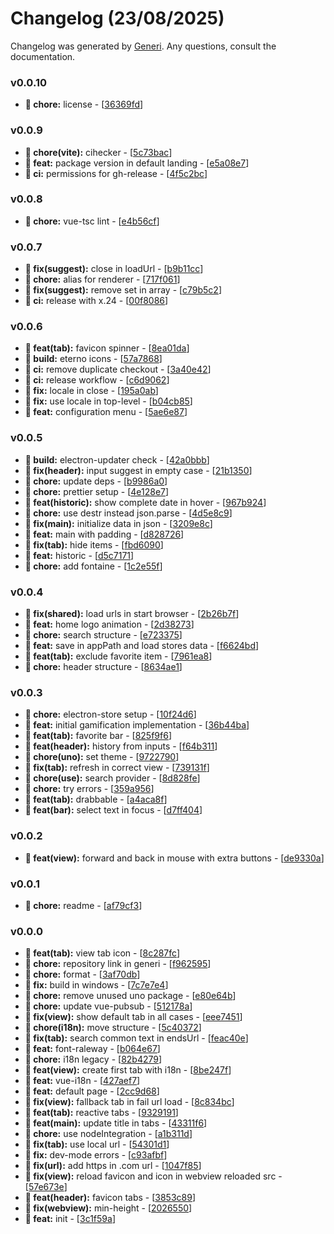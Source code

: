 # Changelog (23/08/2025)

Changelog was generated by [Generi](https://github.com/betterwrite/generi). Any questions, consult the documentation.

### v0.0.10

* **🚧 chore:** license - [[36369fd](https://github.com/Novout/eterno/commit/36369fd)]

### v0.0.9

* **🚧 chore(vite):** cihecker - [[5c73bac](https://github.com/Novout/eterno/commit/5c73bac)]
* **🎉 feat:** package version in default landing - [[e5a08e7](https://github.com/Novout/eterno/commit/e5a08e7)]
* **🗿 ci:** permissions for gh-release - [[4f5c2bc](https://github.com/Novout/eterno/commit/4f5c2bc)]

### v0.0.8

* **🚧 chore:** vue-tsc lint - [[e4b56cf](https://github.com/Novout/eterno/commit/e4b56cf)]

### v0.0.7

* **🔧 fix(suggest):** close in loadUrl - [[b9b11cc](https://github.com/Novout/eterno/commit/b9b11cc)]
* **🚧 chore:** alias for renderer - [[717f061](https://github.com/Novout/eterno/commit/717f061)]
* **🔧 fix(suggest):** remove set in array - [[c79b5c2](https://github.com/Novout/eterno/commit/c79b5c2)]
* **🗿 ci:** release with x.24 - [[00f8086](https://github.com/Novout/eterno/commit/00f8086)]

### v0.0.6

* **🎉 feat(tab):** favicon spinner - [[8ea01da](https://github.com/Novout/eterno/commit/8ea01da)]
* **📐 build:** eterno icons - [[57a7868](https://github.com/Novout/eterno/commit/57a7868)]
* **🗿 ci:** remove duplicate checkout - [[3a40e42](https://github.com/Novout/eterno/commit/3a40e42)]
* **🗿 ci:** release workflow - [[c6d9062](https://github.com/Novout/eterno/commit/c6d9062)]
* **🔧 fix:** locale in close - [[195a0ab](https://github.com/Novout/eterno/commit/195a0ab)]
* **🔧 fix:** use locale in top-level - [[b04cb85](https://github.com/Novout/eterno/commit/b04cb85)]
* **🎉 feat:** configuration menu - [[5ae6e87](https://github.com/Novout/eterno/commit/5ae6e87)]

### v0.0.5

* **📐 build:** electron-updater check - [[42a0bbb](https://github.com/Novout/eterno/commit/42a0bbb)]
* **🔧 fix(header):** input suggest in empty case - [[21b1350](https://github.com/Novout/eterno/commit/21b1350)]
* **🚧 chore:** update deps - [[b9986a0](https://github.com/Novout/eterno/commit/b9986a0)]
* **🚧 chore:** prettier setup - [[4e128e7](https://github.com/Novout/eterno/commit/4e128e7)]
* **🎉 feat(historic):** show complete date in hover - [[967b924](https://github.com/Novout/eterno/commit/967b924)]
* **🚧 chore:** use destr instead json.parse - [[4d5e8c9](https://github.com/Novout/eterno/commit/4d5e8c9)]
* **🔧 fix(main):** initialize data in json - [[3209e8c](https://github.com/Novout/eterno/commit/3209e8c)]
* **🎉 feat:** main with padding - [[d828726](https://github.com/Novout/eterno/commit/d828726)]
* **🔧 fix(tab):** hide items - [[fbd6090](https://github.com/Novout/eterno/commit/fbd6090)]
* **🎉 feat:** historic - [[d5c7171](https://github.com/Novout/eterno/commit/d5c7171)]
* **🚧 chore:** add fontaine - [[1c2e55f](https://github.com/Novout/eterno/commit/1c2e55f)]

### v0.0.4

* **🔧 fix(shared):** load urls in start browser - [[2b26b7f](https://github.com/Novout/eterno/commit/2b26b7f)]
* **🎉 feat:** home logo animation - [[2d38273](https://github.com/Novout/eterno/commit/2d38273)]
* **🚧 chore:** search structure - [[e723375](https://github.com/Novout/eterno/commit/e723375)]
* **🎉 feat:** save in appPath and load stores data - [[f6624bd](https://github.com/Novout/eterno/commit/f6624bd)]
* **🎉 feat(tab):** exclude favorite item - [[7961ea8](https://github.com/Novout/eterno/commit/7961ea8)]
* **🚧 chore:** header structure - [[8634ae1](https://github.com/Novout/eterno/commit/8634ae1)]

### v0.0.3

* **🚧 chore:** electron-store setup - [[10f24d6](https://github.com/Novout/eterno/commit/10f24d6)]
* **🎉 feat:** initial gamification implementation - [[36b44ba](https://github.com/Novout/eterno/commit/36b44ba)]
* **🎉 feat(tab):** favorite bar - [[825f9f6](https://github.com/Novout/eterno/commit/825f9f6)]
* **🎉 feat(header):** history from inputs - [[f64b311](https://github.com/Novout/eterno/commit/f64b311)]
* **🚧 chore(uno):** set theme - [[9722790](https://github.com/Novout/eterno/commit/9722790)]
* **🔧 fix(tab):** refresh in correct view - [[739131f](https://github.com/Novout/eterno/commit/739131f)]
* **🚧 chore(use):** search provider - [[8d828fe](https://github.com/Novout/eterno/commit/8d828fe)]
* **🚧 chore:** try errors - [[359a956](https://github.com/Novout/eterno/commit/359a956)]
* **🎉 feat(tab):** drabbable - [[a4aca8f](https://github.com/Novout/eterno/commit/a4aca8f)]
* **🎉 feat(bar):** select text in focus - [[d7ff404](https://github.com/Novout/eterno/commit/d7ff404)]

### v0.0.2

* **🎉 feat(view):** forward and back in mouse with extra buttons - [[de9330a](https://github.com/Novout/eterno/commit/de9330a)]

### v0.0.1

* **🚧 chore:** readme - [[af79cf3](https://github.com/Novout/eterno/commit/af79cf3)]

### v0.0.0

* **🎉 feat(tab):** view tab icon - [[8c287fc](https://github.com/Novout/eterno/commit/8c287fc)]
* **🚧 chore:** repository link in generi - [[f962595](https://github.com/Novout/eterno/commit/f962595)]
* **🚧 chore:** format - [[3af70db](https://github.com/Novout/eterno/commit/3af70db)]
* **🔧 fix:** build in windows - [[7c7e7e4](https://github.com/Novout/eterno/commit/7c7e7e4)]
* **🚧 chore:** remove unused uno package - [[e80e64b](https://github.com/Novout/eterno/commit/e80e64b)]
* **🚧 chore:** update vue-pubsub - [[512178a](https://github.com/Novout/eterno/commit/512178a)]
* **🔧 fix(view):** show default tab in all cases - [[eee7451](https://github.com/Novout/eterno/commit/eee7451)]
* **🚧 chore(i18n):** move structure - [[5c40372](https://github.com/Novout/eterno/commit/5c40372)]
* **🔧 fix(tab):** search common text in endsUrl - [[feac40e](https://github.com/Novout/eterno/commit/feac40e)]
* **🎉 feat:** font-raleway - [[b064e67](https://github.com/Novout/eterno/commit/b064e67)]
* **🚧 chore:** i18n legacy - [[82b4279](https://github.com/Novout/eterno/commit/82b4279)]
* **🎉 feat(view):** create first tab with i18n - [[8be247f](https://github.com/Novout/eterno/commit/8be247f)]
* **🎉 feat:** vue-i18n - [[427aef7](https://github.com/Novout/eterno/commit/427aef7)]
* **🎉 feat:** default page - [[2cc9d68](https://github.com/Novout/eterno/commit/2cc9d68)]
* **🔧 fix(view):** fallback tab in fail url load - [[8c834bc](https://github.com/Novout/eterno/commit/8c834bc)]
* **🎉 feat(tab):** reactive tabs - [[9329191](https://github.com/Novout/eterno/commit/9329191)]
* **🎉 feat(main):** update title in tabs - [[43311f6](https://github.com/Novout/eterno/commit/43311f6)]
* **🚧 chore:** use nodeIntegration - [[a1b311d](https://github.com/Novout/eterno/commit/a1b311d)]
* **🔧 fix(tab):** use local url - [[54301d1](https://github.com/Novout/eterno/commit/54301d1)]
* **🔧 fix:** dev-mode errors - [[c93afbf](https://github.com/Novout/eterno/commit/c93afbf)]
* **🔧 fix(url):** add https in .com url - [[1047f85](https://github.com/Novout/eterno/commit/1047f85)]
* **🔧 fix(view):** reload favicon and icon in webview reloaded src - [[57e673e](https://github.com/Novout/eterno/commit/57e673e)]
* **🎉 feat(header):** favicon tabs - [[3853c89](https://github.com/Novout/eterno/commit/3853c89)]
* **🔧 fix(webview):** min-height - [[2026550](https://github.com/Novout/eterno/commit/2026550)]
* **🎉 feat:** init - [[3c1f59a](https://github.com/Novout/eterno/commit/3c1f59a)]
